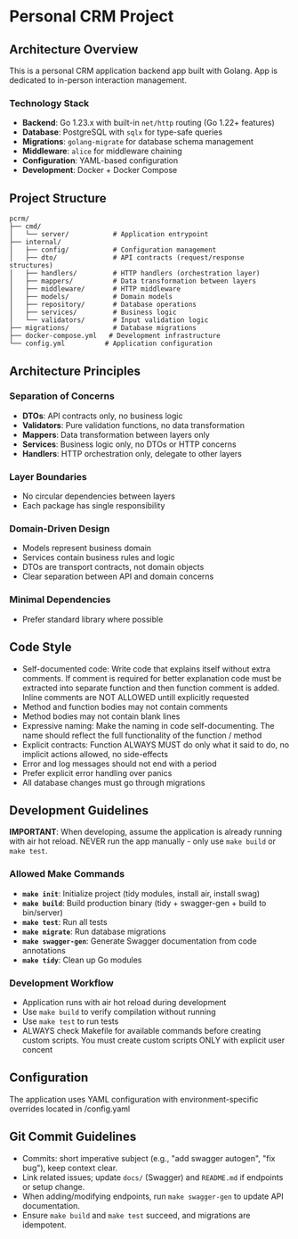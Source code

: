 # Personal CRM Project

## Architecture Overview

This is a personal CRM application backend app built with Golang. App is dedicated to in-person interaction management.

### Technology Stack
- **Backend**: Go 1.23.x with built-in `net/http` routing (Go 1.22+ features)
- **Database**: PostgreSQL with `sqlx` for type-safe queries
- **Migrations**: `golang-migrate` for database schema management
- **Middleware**: `alice` for middleware chaining
- **Configuration**: YAML-based configuration
- **Development**: Docker + Docker Compose

## Project Structure

```
pcrm/
├── cmd/
│   └── server/           # Application entrypoint
├── internal/
│   ├── config/           # Configuration management
│   ├── dto/              # API contracts (request/response structures)
│   ├── handlers/         # HTTP handlers (orchestration layer)
│   ├── mappers/          # Data transformation between layers
│   ├── middleware/       # HTTP middleware
│   ├── models/           # Domain models
│   ├── repository/       # Database operations
│   ├── services/         # Business logic
│   └── validators/       # Input validation logic
├── migrations/           # Database migrations
├── docker-compose.yml   # Development infrastructure
└── config.yml          # Application configuration
```

## Architecture Principles

### Separation of Concerns
- **DTOs**: API contracts only, no business logic
- **Validators**: Pure validation functions, no data transformation
- **Mappers**: Data transformation between layers only
- **Services**: Business logic only, no DTOs or HTTP concerns
- **Handlers**: HTTP orchestration only, delegate to other layers

### Layer Boundaries
- No circular dependencies between layers
- Each package has single responsibility

### Domain-Driven Design
- Models represent business domain
- Services contain business rules and logic
- DTOs are transport contracts, not domain objects
- Clear separation between API and domain concerns

### Minimal Dependencies
- Prefer standard library where possible

## Code Style
- Self-documented code: Write code that explains itself without extra comments. If comment is required for better explanation code must be extracted into separate function and then function comment is added. Inline comments are NOT ALLOWED untill explicitly requested
- Method and function bodies may not contain comments
- Method bodies may not contain blank lines
- Expressive naming: Make the naming in code self-documenting. The name should reflect the full functionality of the function / method
- Explicit contracts: Function ALWAYS MUST do only what it said to do, no implicit actions allowed, no side-effects
- Error and log messages should not end with a period
- Prefer explicit error handling over panics
- All database changes must go through migrations

## Development Guidelines

**IMPORTANT**: When developing, assume the application is already running with air hot reload. NEVER run the app manually - only use `make build` or `make test`.

### Allowed Make Commands

- **`make init`**: Initialize project (tidy modules, install air, install swag)
- **`make build`**: Build production binary (tidy + swagger-gen + build to bin/server)
- **`make test`**: Run all tests
- **`make migrate`**: Run database migrations
- **`make swagger-gen`**: Generate Swagger documentation from code annotations
- **`make tidy`**: Clean up Go modules

### Development Workflow

- Application runs with air hot reload during development
- Use `make build` to verify compilation without running
- Use `make test` to run tests
- ALWAYS check Makefile for available commands before creating custom scripts. You must create custom scripts ONLY with explicit user concent

## Configuration

The application uses YAML configuration with environment-specific overrides located in /config.yaml

## Git Commit Guidelines
- Commits: short imperative subject (e.g., "add swagger autogen", "fix bug"), keep context clear.
- Link related issues; update `docs/` (Swagger) and `README.md` if endpoints or setup change.
- When adding/modifying endpoints, run `make swagger-gen` to update API documentation.
- Ensure `make build` and `make test` succeed, and migrations are idempotent.
